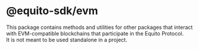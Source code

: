 # @equito-sdk/evm

This package contains methods and utilities for other packages that interact with EVM-compatible blockchains that participate in the Equito Protocol.  
It is not meant to be used standalone in a project.